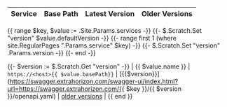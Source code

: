 | Service | Base Path | Latest Version | Older Versions |
| ----| ---- | ---- | ---- |
{{ range $key, $value := .Site.Params.services -}}
{{- $.Scratch.Set "version" $value.defaultVersion -}}
{{- range first 1 (where site.RegularPages ".Params.service" $key) -}}
{{- $.Scratch.Set "version" .Params.version -}}
{{- end -}}

{{- $version := $.Scratch.Get "version" -}}
| {{ $value.name }} | `https://<host>{{ $value.basePath}}` | [{{$version}}](https://swagger.extrahorizon.com/swagger-ui/index.html?url=https://swagger.extrahorizon.com/{{ $key }}/{{ $version }}/openapi.yaml) | [older versions](https://swagger.extrahorizon.com/listing/?service={{$key}}) |
{{ end }}